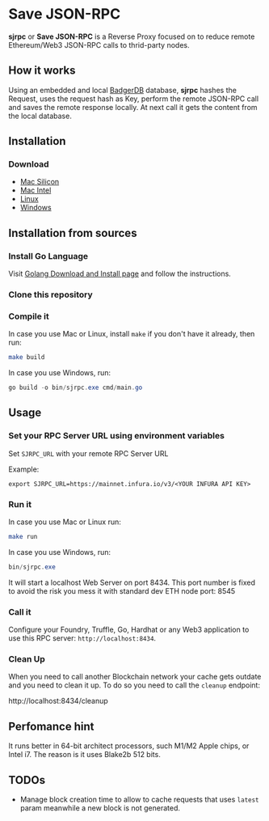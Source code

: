 # Save JSON-RPC

**sjrpc** or **Save JSON-RPC** is a Reverse Proxy focused on to reduce remote Ethereum/Web3 JSON-RPC calls to thrid-party nodes.

## How it works

Using an embedded and local [BadgerDB](https://github.com/dgraph-io/badger) database, **sjrpc** hashes the Request,
uses the request hash as Key, perform the remote JSON-RPC call and saves the remote response locally. At next call it gets the content from the local database.

## Installation

### Download

- [Mac Silicon]("downloads/sjrpc-v0.1.0-mac-silicon")
- [Mac Intel]("downloads/sjrpc-v0.1.0-mac-intel")
- [Linux]("downloads/sjrpc-v0.1.0-linux-amd64")
- [Windows]("downloads/sjrpc-v0.1.0-windows-amd64.exe")

## Installation from sources

### Install Go Language

Visit [Golang Download and Install page](https://go.dev/doc/install) and follow the instructions.

### Clone this repository

### Compile it

In case you use Mac or Linux, install `make` if you don't have it already, then run:

```bash
make build
```

In case you use Windows, run:

```powershell
go build -o bin/sjrpc.exe cmd/main.go
```

## Usage

### Set your RPC Server URL using environment variables

Set `SJRPC_URL` with your remote RPC Server URL

Example:

```shell
export SJRPC_URL=https://mainnet.infura.io/v3/<YOUR INFURA API KEY>
```

### Run it

In case you use Mac or Linux run:

```bash
make run
```

In case you use Windows, run:

```powershell
bin/sjrpc.exe
```

It will start a localhost Web Server on port 8434. This port number is fixed to avoid the risk you mess it with standard dev ETH node port: 8545


### Call it

Configure your Foundry, Truffle, Go, Hardhat or any Web3 application to use this RPC server: `http://localhost:8434`.

### Clean Up

When you need to call another Blockchain network your cache gets outdate and you need to clean it up. To do so you need to call the `cleanup` endpoint:

http://localhost:8434/cleanup

## Perfomance hint

It runs better in 64-bit architect processors, such M1/M2 Apple chips, or Intel i7. The reason is it uses Blake2b 512 bits.

## TODOs

- Manage block creation time to allow to cache requests that uses `latest` param meanwhile a new block is not generated.

